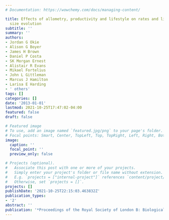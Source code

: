```yaml
---
# Documentation: https://wowchemy.com/docs/managing-content/

title: Effects of allometry, productivity and lifestyle on rates and limits of body
  size evolution
subtitle: ''
summary: ''
authors:
- Jordan G Okie
- Alison G Boyer
- James H Brown
- Daniel P Costa
- SK Morgan Ernest
- Alistair R Evans
- Mikael Fortelius
- John L Gittleman
- Marcus J Hamilton
- Larisa E Harding
- ' others'
tags: []
categories: []
date: '2013-01-01'
lastmod: 2021-10-25T17:47:02-04:00
featured: false
draft: false

# Featured image
# To use, add an image named `featured.jpg/png` to your page's folder.
# Focal points: Smart, Center, TopLeft, Top, TopRight, Left, Right, BottomLeft, Bottom, BottomRight.
image:
  caption: ''
  focal_point: ''
  preview_only: false

# Projects (optional).
#   Associate this post with one or more of your projects.
#   Simply enter your project's folder or file name without extension.
#   E.g. `projects = ["internal-project"]` references `content/project/deep-learning/index.md`.
#   Otherwise, set `projects = []`.
projects: []
publishDate: '2021-10-25T22:15:03.463832Z'
publication_types:
- '2'
abstract: ''
publication: '*Proceedings of the Royal Society of London B: Biological Sciences*'
---
```

